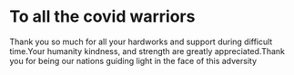 
#  To all the covid warriors
Thank you so much for all your hardworks and support during difficult time.Your humanity kindness, and strength are greatly appreciated.Thank you for being our nations guiding light in the face of this adversity

